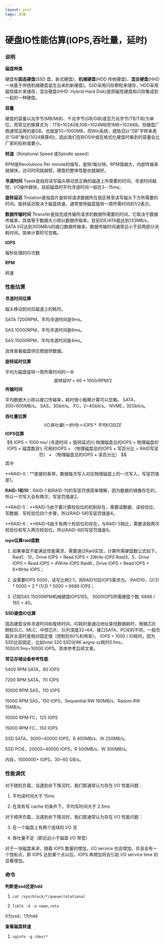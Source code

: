 ```yaml
---
layout: post
tags: 存储
---
```




# 硬盘IO性能估算(IOPS,吞吐量，延时)

### 说明

**磁盘种类**

硬盘有**固态硬盘**(SSD 盘，新式硬盘)、**机械硬盘**(HDD 传统硬盘)、**混合硬盘**(HHD 一块基于传统机械硬盘诞生出来的新硬盘)。SSD采用闪存颗粒来储存，HDD采用磁性碟片来储存，混合硬盘(HHD: Hybrid Hard Disk)是把磁性硬盘和闪存集成到一起的一种硬盘。

**容量**

硬盘的容量以兆字节(MB/MiB)、千兆字节(GB/GiB)或百万兆字节(TB/TiB)为单位，而常见的换算式为：1TB=1024GB,1GB=1024MB而1MB=1024KB。但硬盘厂商通常运用的是GB，也就是1G=1000MB，而Win系统，就依旧以“GB”字样来表示“GiB”单位(1024换算的)，因此我们在BIOS中或在格式化硬盘时看到的容量会比厂家的标称值要小。

**转速**（Rotational Speed 或Spindle speed）

RPM是Revolutions Per minute的缩写，是转/每分钟。RPM值越大，内部传输率就越快，访问时间就越短，硬盘的整体性能也就越好。

**寻道时间** Tseek是指将读写磁头移动至正确的磁道上所需要的时间。寻道时间越短，I/O操作越快，目前磁盘的平均寻道时间一般在3－15ms。

**旋转延迟** Trotation是指盘片旋转将请求数据所在扇区移至读写磁头下方所需要的时间。旋转延迟取决于磁盘转速，通常使用磁盘旋转一周所需时间的1/2表示。

**数据传输时间** Ttransfer是指完成传输所请求的数据所需要的时间，它取决于数据传输率，其值等于数据大小除以数据传输率。目前IDE/ATA能达到133MB/s，SATA II可达到300MB/s的接口数据传输率，数据传输时间通常远小于前两部分消耗时间。简单计算时可忽略。

**IOPS**

每秒处理的IO次数

**RPM**

转速

### 性能估算

**寻道时间估算**

磁头移动到对应磁道上的耗时。

 SATA 7200RPM，平均寻道时间是9ms。

 SAS 10000RPM，平均寻道时间是6ms。 

SAS 15000RPM，平均寻道时间是4ms。

具体查看磁盘供应商提供数据。

**旋转延时估算**

平均为磁盘旋转一周所需时间的一半
$$
旋转延时=60*1000/RPM/2
$$
**传输时间**

 平均数据大小除以接口传输率，耗时很小粗略计算可以忽略。 SATA，300~600MB/s。 SAS，3Gbit/s。 FC，2~4Gbit/s。 NVME，32Gbit/s。

**吞吐量估算**
$$
I/O 吞吐量(一秒内)＝ IOPS* 平均 I/O SIZE
$$
**IOPS估算**
$$
IOPS = 1000 ms/ (寻道时间 + 旋转延迟)\\
物理磁盘总的IOPS = 物理磁盘的IOPS × 磁盘数目\\
可用的IOPS = （物理磁盘总的IOPS × 写百分比 ÷ RAID写惩罚） + （物理磁盘总的IOPS × 读百分比）
$$
其中

**RAID-0：**直接的条带，数据每次写入对应物理磁盘上的一次写入，写惩罚值是1。

**RAID-1和10**：RAID-1 和RAID-10的写惩罚很简单理解，因为数据的镜像存在的，所以一次写入会有两次，写惩罚值是2。

**RAID-5：**RAID-5由于要计算校验位的机制存在，需要读数据、读校验位、写数据、写校验位四个步骤，所以RAID-5的写惩罚值是4。

**RAID-6：**RAID-6由于有两个校验位的存在，与RAID-5相比，需要读取两次校验位和写入两次校验位，所以RAID-6的写惩罚值是6。

**iops估算raid盘数**

1. 如果单盘不能满足性能需求，需要通过Raid实现，计算所需硬盘数公式如下。 Raid1、10，Drive IOPS = Read IOPS + 2*Write IOPS Raid3、5，Drive IOPS = Read IOPS + 4*Write IOPS Raid6，Drive IOPS = Read IOPS + 6*Write IOPS；

2. 设需要IOPS 5000，读写比例2:1，则RAID10后IOPS需求为。 RAID10，(2/3) * 5000 + 2 * (1/3) * 5000 = 6666 IOPS；

3. 已知SAS 15000RPM机械硬盘IOPS165。 5000IOPS所需硬盘个数, 6666 / 165 = 40。

**SSD硬盘IO估算**

固态硬盘没有寻道时间和旋转时间。IO耗时是通过地址查找数据耗时，根据芯片颗粒SLC、MLC，中控芯片、队列深度32~64、接口SATA、PCIE的不同，一般负载非太高时是相对固定值（控制在60%利用率）。 IOPS = 1000 / IO耗时。因为SSD比较固定，比如Intel 320 SSD对8K avgrq-sz耗时0.1ms，1000/0.1ms=10000 IOPS。具体参考后续文章。

**常见存储设备参考性能**

5400 RPM SATA，60 IOPS 

7200 RPM SATA，70 IOPS 

10000 RPM SAS，110 IOPS 

15000 RPM SAS，150 IOPS，Sequential RW 180MB/s、Radom RW 15MB/s。 

10000 RPM FC，125 IOPS 

15000 RPM FC，150 IOPS

 SSD SATA，3000~40000 IOPS，R 400MB/s、W 250MB/s。 

SSD PCIE，20000~40000 IOPS，R 500MB/s、W 300MB/s。 

内存，1000000+ IOPS，30~60 GB/s。

###  性能调优

对于随机负载，当遇到余下情况时，我们那通常认为存在 I/O 性能问题：

1. 平均读时间大于 15ms

2. 在具有写 cache 的条件下，平均写时间大于 2.5ms

对于顺序负载，当遇到余下情况时，我们那通常认为存在 I/O 性能问题：

3. 在一个磁盘上有两个连续的 I/O 流

4. 吞吐量不足（即远远小于磁盘 I/O 带宽）

对于一块磁盘来讲，随着 IOPS 数量的增加，I/O service 也会增加，并且会有一个饱和点，即 IOPS 达到某个点以后，IOPS 再增加将会引起 I/O service time 的显著增加。

### 命令

**判断是ssd还是hdd**

1. ```shell
   cat /sys/block/*/queue/rotational
   ```

2. ```shell
   lsblk -d -o name,rota
   ```

0为ssd，1为hdd

**查看磁盘转速**

1. ```
   sginfo -g /dev/*
   ```